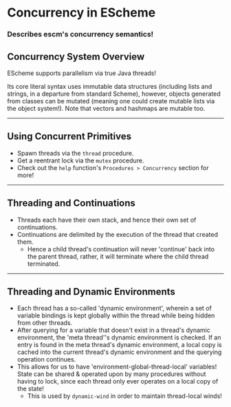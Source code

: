 <!-- concurrency.md -->

# Concurrency in EScheme
### Describes escm's concurrency semantics!


## Concurrency System Overview

EScheme supports parallelism via true Java threads!

Its core literal syntax uses immutable data structures (including lists
and strings, in a departure from standard Scheme), however, objects 
generated from classes can be mutated (meaning one could create mutable
lists via the object system!). Note that vectors and hashmaps are mutable 
too.



------------------------
## Using Concurrent Primitives

* Spawn threads via the `thread` procedure.
* Get a reentrant lock via the `mutex` procedure.
* Check out the `help` function's `Procedures > Concurrency` section for more!



------------------------
## Threading and Continuations

* Threads each have their own stack, and hence their own set of continuations.
* Continuations are delimited by the execution of the thread that created them.
  - Hence a child thread's continuation will never 'continue' back into the parent
    thread, rather, it will terminate where the child thread terminated.



------------------------
## Threading and Dynamic Environments

* Each thread has a so-called 'dynamic environment', wherein a set of variable
  bindings is kept globally within the thread while being hidden from other threads.
* After querying for a variable that doesn't exist in a thread's dynamic environment,
  the 'meta thread''s dynamic environment is checked. If an entry is found in the
  meta thread's dynamic environment, a local copy is cached into the current thread's
  dynamic environment and the querying operation continues.
* This allows for us to have 'environment-global-thread-local' variables! State can
  be shared & operated upon by many procedures without having to lock, since each
  thread only ever operates on a local copy of the state!
  - This is used by `dynamic-wind` in order to maintain thread-local winds!
